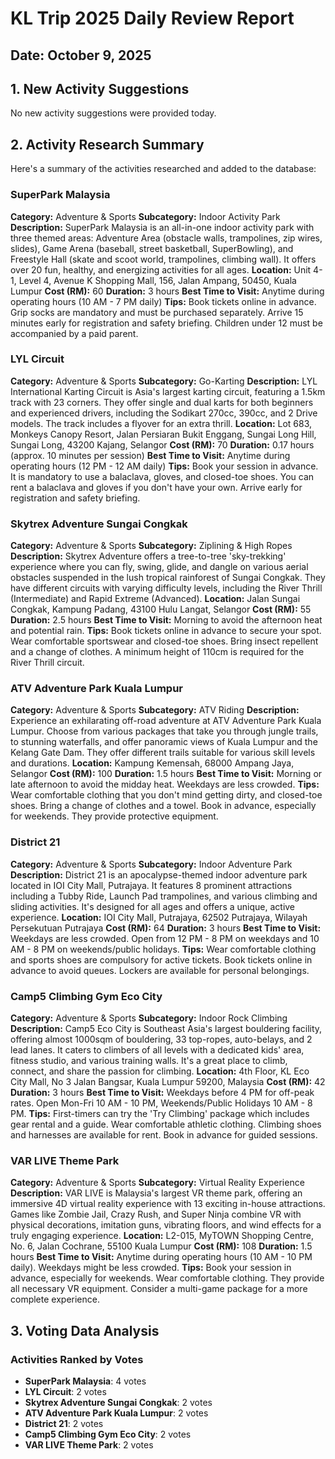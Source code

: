 # KL Trip 2025 Daily Review Report

## Date: October 9, 2025

## 1. New Activity Suggestions

No new activity suggestions were provided today.

## 2. Activity Research Summary

Here's a summary of the activities researched and added to the database:

### SuperPark Malaysia

**Category:** Adventure & Sports
**Subcategory:** Indoor Activity Park
**Description:** SuperPark Malaysia is an all-in-one indoor activity park with three themed areas: Adventure Area (obstacle walls, trampolines, zip wires, slides), Game Arena (baseball, street basketball, SuperBowling), and Freestyle Hall (skate and scoot world, trampolines, climbing wall). It offers over 20 fun, healthy, and energizing activities for all ages.
**Location:** Unit 4-1, Level 4, Avenue K Shopping Mall, 156, Jalan Ampang, 50450, Kuala Lumpur
**Cost (RM):** 60
**Duration:** 3 hours
**Best Time to Visit:** Anytime during operating hours (10 AM - 7 PM daily)
**Tips:** Book tickets online in advance. Grip socks are mandatory and must be purchased separately. Arrive 15 minutes early for registration and safety briefing. Children under 12 must be accompanied by a paid parent.

### LYL Circuit

**Category:** Adventure & Sports
**Subcategory:** Go-Karting
**Description:** LYL International Karting Circuit is Asia's largest karting circuit, featuring a 1.5km track with 23 corners. They offer single and dual karts for both beginners and experienced drivers, including the Sodikart 270cc, 390cc, and 2 Drive models. The track includes a flyover for an extra thrill.
**Location:** Lot 683, Monkeys Canopy Resort, Jalan Persiaran Bukit Enggang, Sungai Long Hill, Sungai Long, 43200 Kajang, Selangor
**Cost (RM):** 70
**Duration:** 0.17 hours (approx. 10 minutes per session)
**Best Time to Visit:** Anytime during operating hours (12 PM - 12 AM daily)
**Tips:** Book your session in advance. It is mandatory to use a balaclava, gloves, and closed-toe shoes. You can rent a balaclava and gloves if you don't have your own. Arrive early for registration and safety briefing.

### Skytrex Adventure Sungai Congkak

**Category:** Adventure & Sports
**Subcategory:** Ziplining & High Ropes
**Description:** Skytrex Adventure offers a tree-to-tree 'sky-trekking' experience where you can fly, swing, glide, and dangle on various aerial obstacles suspended in the lush tropical rainforest of Sungai Congkak. They have different circuits with varying difficulty levels, including the River Thrill (Intermediate) and Rapid Extreme (Advanced).
**Location:** Jalan Sungai Congkak, Kampung Padang, 43100 Hulu Langat, Selangor
**Cost (RM):** 55
**Duration:** 2.5 hours
**Best Time to Visit:** Morning to avoid the afternoon heat and potential rain.
**Tips:** Book tickets online in advance to secure your spot. Wear comfortable sportswear and closed-toe shoes. Bring insect repellent and a change of clothes. A minimum height of 110cm is required for the River Thrill circuit.

### ATV Adventure Park Kuala Lumpur

**Category:** Adventure & Sports
**Subcategory:** ATV Riding
**Description:** Experience an exhilarating off-road adventure at ATV Adventure Park Kuala Lumpur. Choose from various packages that take you through jungle trails, to stunning waterfalls, and offer panoramic views of Kuala Lumpur and the Kelang Gate Dam. They offer different trails suitable for various skill levels and durations.
**Location:** Kampung Kemensah, 68000 Ampang Jaya, Selangor
**Cost (RM):** 100
**Duration:** 1.5 hours
**Best Time to Visit:** Morning or late afternoon to avoid the midday heat. Weekdays are less crowded.
**Tips:** Wear comfortable clothing that you don't mind getting dirty, and closed-toe shoes. Bring a change of clothes and a towel. Book in advance, especially for weekends. They provide protective equipment.

### District 21

**Category:** Adventure & Sports
**Subcategory:** Indoor Adventure Park
**Description:** District 21 is an apocalypse-themed indoor adventure park located in IOI City Mall, Putrajaya. It features 8 prominent attractions including a Tubby Ride, Launch Pad trampolines, and various climbing and sliding activities. It's designed for all ages and offers a unique, active experience.
**Location:** IOI City Mall, Putrajaya, 62502 Putrajaya, Wilayah Persekutuan Putrajaya
**Cost (RM):** 64
**Duration:** 3 hours
**Best Time to Visit:** Weekdays are less crowded. Open from 12 PM - 8 PM on weekdays and 10 AM - 8 PM on weekends/public holidays.
**Tips:** Wear comfortable clothing and sports shoes are compulsory for active tickets. Book tickets online in advance to avoid queues. Lockers are available for personal belongings.

### Camp5 Climbing Gym Eco City

**Category:** Adventure & Sports
**Subcategory:** Indoor Rock Climbing
**Description:** Camp5 Eco City is Southeast Asia's largest bouldering facility, offering almost 1000sqm of bouldering, 33 top-ropes, auto-belays, and 2 lead lanes. It caters to climbers of all levels with a dedicated kids' area, fitness studio, and various training walls. It's a great place to climb, connect, and share the passion for climbing.
**Location:** 4th Floor, KL Eco City Mall, No 3 Jalan Bangsar, Kuala Lumpur 59200, Malaysia
**Cost (RM):** 42
**Duration:** 3 hours
**Best Time to Visit:** Weekdays before 4 PM for off-peak rates. Open Mon-Fri 10 AM - 10 PM, Weekends/Public Holidays 10 AM - 8 PM.
**Tips:** First-timers can try the 'Try Climbing' package which includes gear rental and a guide. Wear comfortable athletic clothing. Climbing shoes and harnesses are available for rent. Book in advance for guided sessions.

### VAR LIVE Theme Park

**Category:** Adventure & Sports
**Subcategory:** Virtual Reality Experience
**Description:** VAR LIVE is Malaysia's largest VR theme park, offering an immersive 4D virtual reality experience with 13 exciting in-house attractions. Games like Zombie Jail, Crazy Rush, and Super Ninja combine VR with physical decorations, imitation guns, vibrating floors, and wind effects for a truly engaging experience.
**Location:** L2-015, MyTOWN Shopping Centre, No. 6, Jalan Cochrane, 55100 Kuala Lumpur
**Cost (RM):** 108
**Duration:** 1.5 hours
**Best Time to Visit:** Anytime during operating hours (10 AM - 10 PM daily). Weekdays might be less crowded.
**Tips:** Book your session in advance, especially for weekends. Wear comfortable clothing. They provide all necessary VR equipment. Consider a multi-game package for a more complete experience.

## 3. Voting Data Analysis

### Activities Ranked by Votes

- **SuperPark Malaysia**: 4 votes
- **LYL Circuit**: 2 votes
- **Skytrex Adventure Sungai Congkak**: 2 votes
- **ATV Adventure Park Kuala Lumpur**: 2 votes
- **District 21**: 2 votes
- **Camp5 Climbing Gym Eco City**: 2 votes
- **VAR LIVE Theme Park**: 2 votes

